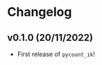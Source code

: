 # Changelog

<!--next-version-placeholder-->

## v0.1.0 (20/11/2022)

- First release of `pycount_ik`!